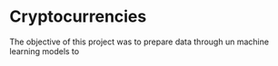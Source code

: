 # Cryptocurrencies

The objective of this project was to prepare data through un machine learning models to 
